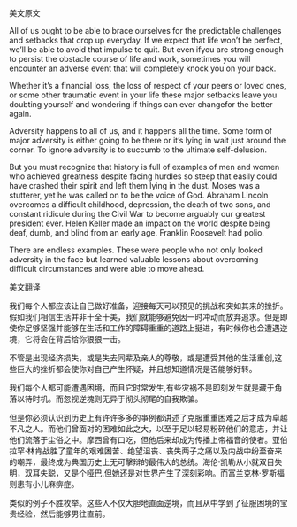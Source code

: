 美文原文

All of us ought to be able to brace ourselves for the predictable challenges and setbacks that crop up everyday. If we expect that life won’t be perfect, we’ll be able to avoid that impulse to quit. But even ifyou are strong enough to persist the obstacle course of life and work, sometimes you will encounter an adverse event that will completely knock you on your back.

Whether it’s a financial loss, the loss of respect of your peers or loved ones, or some other traumatic event in your life these major setbacks leave you doubting yourself and wondering if things can ever changefor the better again.

Adversity happens to all of us, and it happens all the time. Some form of major adversity is either going to be there or it’s lying in wait just around the corner. To ignore adversity is to succumb to the ultimate self-delusion.

But you must recognize that history is full of examples of men and women who achieved greatness despite facing hurdles so steep that easily could have crashed their spirit and left them lying in the dust. Moses was a stutterer, yet he was called on to be the voice of God. Abraham Lincoln overcomes a difficult childhood, depression, the death of two sons, and constant ridicule during the Civil War to become arguably our greatest president ever. Helen Keller made an impact on the world despite being deaf, dumb, and blind from an early age. Franklin Roosevelt had polio.

There are endless examples. These were people who not only looked adversity in the face but learned valuable lessons about overcoming difficult circumstances and were able to move ahead.

美文翻译

我们每个人都应该让自己做好准备，迎接每天可以预见的挑战和突如其来的挫折。假如我们相信生活并非十全十美，我们就能够避免因一时冲动而放弃追求。但是即使你足够坚强并能够在生活和工作的障碍重重的道路上挺进，有时候你也会遭遇逆境，它将会在背后给你狠狠一击。

不管是出现经济损失，或是失去同辈及亲人的尊敬，或是遭受其他的生活重创,这些巨大的挫折都会使你对自己产生怀疑，并且想知道情况是否能够好转。

我们每个人都可能遭遇困境，而且它时常发生,有些灾祸不是即刻发生就是藏于角落以待时机。而忽视逆塊则无异于彻头彻尾的自我欺骗。

但是你必须认识到历史上有许许多多的亊例都讲述了克服重重困难之后才成为卓越不凡之人。而他们曾面对的困难如此之大，以至于足以轻易粉碎他们的意志，并让他们流落于尘俗之中。摩西曾有口吃，但他后来却成为传播上帝福音的使者。亚伯拉罕·林肯战胜了童年的艰难困苦、绝望沮丧、丧失两子之痛以及内战中纷至奋来的嘲弄，最终成为典国历史上无可擊辩的最伟大的总统。海伦·凯勒从小就双目失明，双耳失聪，又是个哑巴,但她还是对世界产生了深刻彩响。而富兰克林·罗斯福则患有小儿麻痹症。

类似的例子不胜枚举。这些人不仅大胆地直面逆境，而且从中学到了征服困境的宝贵经验，然后能够男往直前。